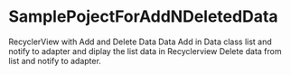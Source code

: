 # SamplePojectForAddNDeletedData

 RecyclerView with Add and Delete Data 
 Data Add in Data class list and notify to adapter and diplay the list data in Recyclerview
 Delete data from list and notify to adapter.
